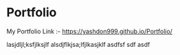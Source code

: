 # Portfolio
My Portfolio Link :-
https://yashdon999.github.io/Portfolio/

lasjdljl;ksfjlksjlf
alsdjflkjsa;lfjlkasjklf
asdfsf
sdf
asdf

